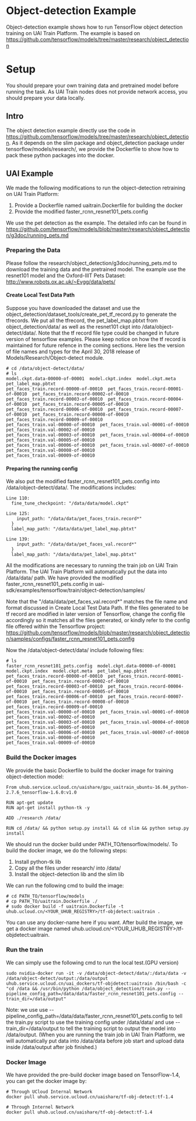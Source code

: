# Object-detection Example
Object-detection example shows how to run TensorFlow object detection training on UAI Train Platform. The example is based on https://github.com/tensorflow/models/tree/master/research/object_detection

# Setup
You should prepare your own training data and pretrained model before running the task. As UAI Train nodes does not provide network access, you should prepare your data locally.

## Intro
The object detection example directly use the code in https://github.com/tensorflow/models/tree/master/research/object_detection. As it depends on the slim package and object\_detection package under tensorflow/models/research/, we provide the Dockerfile to show how to pack these python packages into the docker.

## UAI Example
We made the following modifications to run the object-detection retraining on UAI Train Platform:

1. Provide a Dockerfile named uaitrain.Dockerfile for building the docker
2. Provide the modified faster\_rcnn\_resnet101\_pets.config

We use the pet detection as the example. The detailed info can be found in https://github.com/tensorflow/models/blob/master/research/object_detection/g3doc/running_pets.md

### Preparing the Data
Please follow the research/object\_detection/g3doc/running\_pets.md to download the training data and the pretrained model. 
The example use the resnet101 model and the Oxford-IIIT Pets Dataset:
http://www.robots.ox.ac.uk/~Evgg/data/pets/

#### Create Local Test Data Path
Suppose you have downloaded the dataset and use the object\_detection/dataset\_tools/create\_pet\_tf\_record.py to generate the tfrecords. We put all the tfrecord, the pet\_label\_map.pbtxt from object\_detection/data/ as well as the resnet101 ckpt into /data/object-detect/data/.
Note that the tf record file type could be changed in future version of tensorflow examples. Please keep notice on how the tf record is maintained for future refence in the coming sections. Here lies the version of file names and types for the April 30, 2018 release of Models/Research/Object-detect module.

    # cd /data/object-detect/data/
    # ls
    model.ckpt.data-00000-of-00001  model.ckpt.index  model.ckpt.meta  pet_label_map.pbtxt  
    pet_faces_train.record-00000-of-00010  pet_faces_train.record-00001-of-00010  pet_faces_train.record-00002-of-00010
    pet_faces_train.record-00003-of-00010  pet_faces_train.record-00004-of-00010  pet_faces_train.record-00005-of-00010
    pet_faces_train.record-00006-of-00010  pet_faces_train.record-00007-of-00010  pet_faces_train.record-00008-of-00010
    pet_faces_train.record-00009-of-00010
    pet_faces_train.val-00000-of-00010  pet_faces_train.val-00001-of-00010  pet_faces_train.val-00002-of-00010
    pet_faces_train.val-00003-of-00010  pet_faces_train.val-00004-of-00010  pet_faces_train.val-00005-of-00010
    pet_faces_train.val-00006-of-00010  pet_faces_train.val-00007-of-00010  pet_faces_train.val-00008-of-00010
    pet_faces_train.val-00009-of-00010

#### Preparing the running config
We also put the modified faster\_rcnn\_resnet101\_pets.config into /data/object-detect/data/. The modifications includes:

    Line 110:
      fine_tune_checkpoint: "/data/data/model.ckpt"
      
    Line 125:
        input_path: "/data/data/pet_faces_train.record*"
      }
      label_map_path: "/data/data/pet_label_map.pbtxt"
    
    Line 139:
        input_path: "/data/data/pet_faces_val.record*"
      }
      label_map_path: "/data/data/pet_label_map.pbtxt"
      
All the modifications are necessary to running the train job on UAI Train Platform. The UAI Train Platform will automatically put the data into /data/data/ path. We have provided the modified faster\_rcnn\_resnet101\_pets.config in uai-sdk/examples/tensorflow/train/object-detection/samples/

Note that the "/data/data/pet_faces_val.record*" matches the file name and format discussed in Create Local Test Data Path. If the files generated to be tf record are modified in later version of Tensorflow, change the config file accordingly so it matches all the files generated, or kindly refer to the config file offered within the Tensorflow project:
https://github.com/tensorflow/models/blob/master/research/object_detection/samples/configs/faster_rcnn_resnet101_pets.config

Now the /data/object-detect/data/ include following files:

    # ls
    faster_rcnn_resnet101_pets.config  model.ckpt.data-00000-of-00001  model.ckpt.index  model.ckpt.meta  pet_label_map.pbtxt
    pet_faces_train.record-00000-of-00010  pet_faces_train.record-00001-of-00010  pet_faces_train.record-00002-of-00010
    pet_faces_train.record-00003-of-00010  pet_faces_train.record-00004-of-00010  pet_faces_train.record-00005-of-00010
    pet_faces_train.record-00006-of-00010  pet_faces_train.record-00007-of-00010  pet_faces_train.record-00008-of-00010
    pet_faces_train.record-00009-of-00010
    pet_faces_train.val-00000-of-00010  pet_faces_train.val-00001-of-00010  pet_faces_train.val-00002-of-00010
    pet_faces_train.val-00003-of-00010  pet_faces_train.val-00004-of-00010  pet_faces_train.val-00005-of-00010
    pet_faces_train.val-00006-of-00010  pet_faces_train.val-00007-of-00010  pet_faces_train.val-00008-of-00010
    pet_faces_train.val-00009-of-00010
    

### Build the Docker images
We provide the basic Dockerfile to build the docker image for training object-detection model:

    From uhub.service.ucloud.cn/uaishare/gpu_uaitrain_ubuntu-16.04_python-2.7.6_tensorflow-1.6.0:v1.0

    RUN apt-get update
    RUN apt-get install python-tk -y

    ADD ./research /data/

    RUN cd /data/ && python setup.py install && cd slim && python setup.py install


We should run the docker build under PATH\_TO/tensorflow/models/. To build the docker image, we do the following steps:

1. Install python-tk lib
2. Copy all the files under research/ into /data/
3. Install the object-detection lib and the slim lib

We can run the following cmd to build the image:

    # cd PATH_TO/tensorflow/models
    # cp PATH_TO/uaitrain.Dockerfile ./
    # sudo docker build -f uaitrain.Dockerfile -t uhub.ucloud.cn/<YOUR_UHUB_REGISTRY>/tf-objdetect:uaitrain .
    
You can use any docker-name here if you want. After build the image, we get a docker image named uhub.ucloud.cn/<YOUR_UHUB_REGISTRY>/tf-objdetect:uaitrain.

### Run the train
We can simply use the following cmd to run the local test.(GPU version)

    sudo nvidia-docker run -it -v /data/object-detect/data/:/data/data -v /data/object-detect/output:/data/output uhub.service.ucloud.cn/uai_dockers/tf-objdetect:uaitrain /bin/bash -c "cd /data && /usr/bin/python /data/object_detection/train.py --pipeline_config_path=/data/data/faster_rcnn_resnet101_pets.config --train_dir=/data/output"
    
Note: we use use --pipeline\_config\_path=/data/data/faster\_rcnn\_resnet101\_pets.config to tell the train.py script to use the training config under /data/data/ and use --train\_dir=/data/output to tell the training script to output the model into /data/output. (When you are running the train job in UAI Train Platform, we will automatically put data into /data/data before job start and upload data inside /data/output after job finished.)

### Docker Image
We have provided the pre-build docker image based on TensorFlow-1.4, you can get the docker image by:

    # Through UCloud Internal Network
    docker pull uhub.service.ucloud.cn/uaishare/tf-obj-detect:tf-1.4

    # Through Internel Network
    docker pull uhub.ucloud.cn/uaishare/tf-obj-detect:tf-1.4
